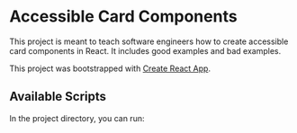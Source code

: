 # Accessible Card Components

This project is meant to teach software engineers how to create accessible card components in React. It includes good examples and bad examples.

This project was bootstrapped with [Create React App](https://github.com/facebook/create-react-app).

## Available Scripts

In the project directory, you can run:


